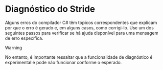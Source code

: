 # Diagnóstico do Stride

Alguns erros do compilador C# têm tópicos correspondentes que explicam por que o erro é gerado e, em alguns casos, como corrigi-lo. Use um dos seguintes passos para verificar se há ajuda disponível para uma mensagem de erro específica.

> [!Warning]
> No entanto, é importante ressaltar que a funcionalidade de diagnóstico é experimental e pode não funcionar conforme o esperado.
